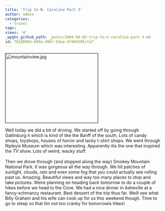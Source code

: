 ```yaml
---
title: 'Trip to N. Carolina Part 3'
author: admin
categories:
  - travel
tags: 
views: '4'
_wpghs_github_path: _posts/2004-08-05-trip-to-n-carolina-part-3.md
id: 78280064-809a-4967-b3ee-4f404305cfa7
---
```

<p><img alt="mountainview.jpg" src="http://www.mennoboy.com/chris/archives/images/travel/mountainview.jpg" width="300" height="225" border="1" /></p>
<p>Well today we did a bit of driving.  We started off by going through Gatlinburg ñ which is kind of like the Banff of the south.  Lots of candy shops, toyshops, houses of horror and tacky t-shirt shops.  We went through Ripleyís Museum which was interesting.  Apparently itís the one that inspired the TV show.  Lots of weird, wacky stuff.<br />
<!--more--><br />
Then we drove through (and stopped along the way) Smokey Mountain National Park.  It was gorgeous all the way through.  We hit patches of sunlight, clouds, rain and even some fog that you could actually see rolling past us.  Amazing.  Beautiful views and way too many places to stop and take pictures.  Weíre planning on heading back tomorrow to do a couple of hikes before we head to the Cove.  We had a nice dinner in Asheville at a fancy-schmancy restaurant.  Best dessert of the trip thus far.  Weíll see what Billy Graham and his wife can cook up for us this weekend though.  Time to go to sleep so that Iím not too cranky for tomorrowís hikes!</p>
